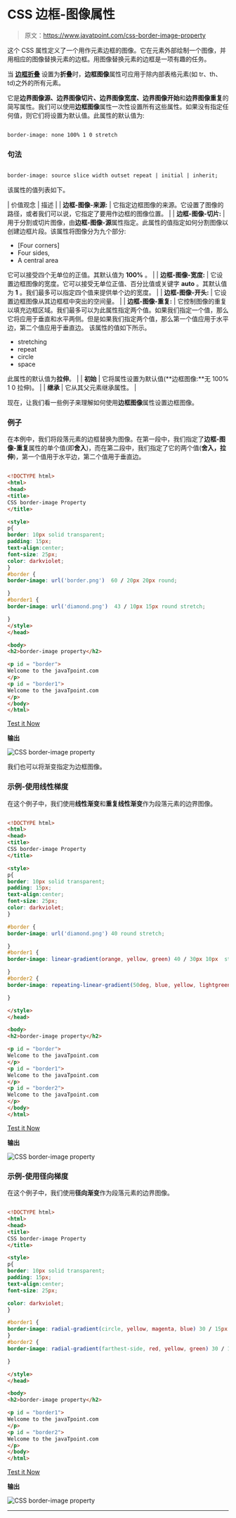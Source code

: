 # CSS 边框-图像属性

> 原文：<https://www.javatpoint.com/css-border-image-property>

这个 CSS 属性定义了一个用作元素边框的图像。它在元素外部绘制一个图像，并用相应的图像替换元素的边框。用图像替换元素的边框是一项有趣的任务。

当 [**边框折叠**](https://www.javatpoint.com/css-border-collapse-property) 设置为**折叠**时，**边框图像**属性可应用于除内部表格元素(如 tr、th、td)之外的所有元素。

它是**边界图像源、边界图像切片、边界图像宽度、边界图像开始**和**边界图像重复**的简写属性。我们可以使用**边框图像**属性一次性设置所有这些属性。如果没有指定任何值，则它们将设置为默认值。此属性的默认值为:

```html

border-image: none 100% 1 0 stretch

```

### 句法

```html

border-image: source slice width outset repeat | initial | inherit;

```

该属性的值列表如下。

| 价值观念 | 描述 |
| **边框-图像-来源:** | 它指定边框图像的来源。它设置了图像的路径，或者我们可以说，它指定了要用作边框的图像位置。 |
| **边框-图像-切片:** | 用于分割或切片图像，由**边框-图像-源**属性指定。此属性的值指定如何分割图像以创建边框片段。该属性将图像分为九个部分:

*   [Four corners]
*   Four sides,
*   A central area

它可以接受四个无单位的正值。其默认值为 **100%** 。 |
| **边框-图像-宽度:** | 它设置边框图像的宽度。它可以接受无单位正值、百分比值或关键字 **auto** 。其默认值为 **1** 。我们最多可以指定四个值来提供单个边的宽度。 |
| **边框-图像-开头:** | 它设置边框图像从其边框框中突出的空间量。 |
| **边框-图像-重复:** | 它控制图像的重复以填充边框区域。我们最多可以为此属性指定两个值。如果我们指定一个值，那么它将应用于垂直和水平两侧。但是如果我们指定两个值，那么第一个值应用于水平边，第二个值应用于垂直边。
该属性的值如下所示。

*   stretching
*   repeat
*   circle
*   space

此属性的默认值为**拉伸**。 |
| **初始** | 它将属性设置为默认值(**边框图像:**无 100% 1 0 拉伸)。 |
| **继承** | 它从其父元素继承属性。 |

现在，让我们看一些例子来理解如何使用**边框图像**属性设置边框图像。

### 例子

在本例中，我们将段落元素的边框替换为图像。在第一段中，我们指定了**边框-图像-重复**属性的单个值(即**舍入**)，而在第二段中，我们指定了它的两个值(**舍入，拉伸**)，第一个值用于水平边，第二个值用于垂直边。

```html

<!DOCTYPE html>
<html>
<head>
<title>
CSS border-image Property
</title>

<style>
p{
border: 10px solid transparent;
padding: 15px;
text-align:center;
font-size: 25px;
color: darkviolet;
}
#border {
border-image: url('border.png')  60 / 20px 20px round;

}
#border1 {
border-image: url('diamond.png')  43 / 10px 15px round stretch;

}
</style>
</head>

<body>
<h2>border-image property</h2>

<p id = "border">
Welcome to the javaTpoint.com
</p>
<p id = "border1">
Welcome to the javaTpoint.com
</p>
</body>
</html>

```

[Test it Now](https://www.javatpoint.com/oprweb/test.jsp?filename=css-border-image-property1)

**输出**

![CSS border-image property](img/8acd3d578397c578eaa3f636afea0776.png)

我们也可以将渐变指定为边框图像。

### 示例-使用线性梯度

在这个例子中，我们使用**线性渐变**和**重复线性渐变**作为段落元素的边界图像。

```html

<!DOCTYPE html>
<html>
<head>
<title>
CSS border-image Property
</title>

<style>
p{
border: 10px solid transparent;
padding: 15px;
text-align:center;
font-size: 25px;
color: darkviolet;
}

#border {
border-image: url('diamond.png') 40 round stretch;

}
#border1 {
border-image: linear-gradient(orange, yellow, green) 40 / 30px 10px  stretch;

}
#border2 {
border-image: repeating-linear-gradient(50deg, blue, yellow, lightgreen 20px) 30 / 20px 30px round;

}

</style>
</head>

<body>
<h2>border-image property</h2>

<p id = "border">
Welcome to the javaTpoint.com
</p>
<p id = "border1">
Welcome to the javaTpoint.com
</p>
<p id = "border2">
Welcome to the javaTpoint.com
</p>
</body>
</html>

```

[Test it Now](https://www.javatpoint.com/oprweb/test.jsp?filename=css-border-image-property2)

**输出**

![CSS border-image property](img/47946669c8ac04e0a3c23e2f430d915e.png)

### 示例-使用径向梯度

在这个例子中，我们使用**径向渐变**作为段落元素的边界图像。

```html

<!DOCTYPE html>
<html>
<head>
<title>
CSS border-image Property
</title>

<style>
p{
border: 10px solid transparent;
padding: 15px;
text-align:center;
font-size: 25px;

color: darkviolet;
}

#border1 {
border-image: radial-gradient(circle, yellow, magenta, blue) 30 / 15px repeat;
}
#border2 {
border-image: radial-gradient(farthest-side, red, yellow, green) 30 / 15px round;

}

</style>
</head>

<body>
<h2>border-image property</h2>

<p id = "border1">
Welcome to the javaTpoint.com
</p>
<p id = "border2">
Welcome to the javaTpoint.com
</p>
</body>
</html>

```

[Test it Now](https://www.javatpoint.com/oprweb/test.jsp?filename=css-border-image-property3)

**输出**

![CSS border-image property](img/91bf99273c5dc7c64510200b7e41a7b4.png)

* * *